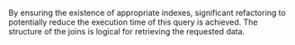 By ensuring the existence of appropriate indexes, significant refactoring to potentially reduce the execution time of this query is achieved. The structure of the joins is logical for retrieving the requested data.